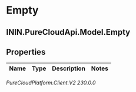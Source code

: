 # Empty

## ININ.PureCloudApi.Model.Empty

## Properties

|Name | Type | Description | Notes|
|------------ | ------------- | ------------- | -------------|



_PureCloudPlatform.Client.V2 230.0.0_
